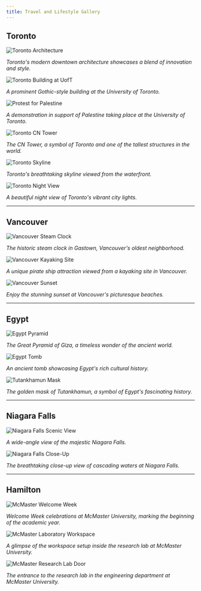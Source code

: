```yaml
---
title: Travel and Lifestyle Gallery
---
```


## Toronto
![Toronto Architecture](https://1eastonj.github.io/eastonj.github.io/uploads/To1.jpg)  
<p style="margin-top: 4px; font-style: italic;">Toronto's modern downtown architecture showcases a blend of innovation and style.</p>

![Toronto Building at UofT](https://1eastonj.github.io/eastonj.github.io/uploads/To2.jpg)  
<p style="margin-top: 4px; font-style: italic;">A prominent Gothic-style building at the University of Toronto.</p>

![Protest for Palestine](https://1eastonj.github.io/eastonj.github.io/uploads/To6.jpg)  
<p style="margin-top: 4px; font-style: italic;">A demonstration in support of Palestine taking place at the University of Toronto.</p>

![Toronto CN Tower](https://1eastonj.github.io/eastonj.github.io/uploads/To5.jpg)  
<p style="margin-top: 4px; font-style: italic;">The CN Tower, a symbol of Toronto and one of the tallest structures in the world.</p>

![Toronto Skyline](https://1eastonj.github.io/eastonj.github.io/uploads/To3.jpg)  
<p style="margin-top: 4px; font-style: italic;">Toronto's breathtaking skyline viewed from the waterfront.</p>

![Toronto Night View](https://1eastonj.github.io/eastonj.github.io/uploads/To4.jpg)  
<p style="margin-top: 4px; font-style: italic;">A beautiful night view of Toronto's vibrant city lights.</p>

---

## Vancouver
![Vancouver Steam Clock](https://1eastonj.github.io/eastonj.github.io/uploads/Vancouver3.jpg)  
<p style="margin-top: 4px; font-style: italic;">The historic steam clock in Gastown, Vancouver's oldest neighborhood.</p>

![Vancouver Kayaking Site](https://1eastonj.github.io/eastonj.github.io/uploads/Vancouver1.jpg)  
<p style="margin-top: 4px; font-style: italic;">A unique pirate ship attraction viewed from a kayaking site in Vancouver.</p>

![Vancouver Sunset](https://1eastonj.github.io/eastonj.github.io/uploads/Vancouver2.jpg)  
<p style="margin-top: 4px; font-style: italic;">Enjoy the stunning sunset at Vancouver's picturesque beaches.</p>

---

## Egypt
![Egypt Pyramid](https://1eastonj.github.io/eastonj.github.io/uploads/Egypt1.jpg)  
<p style="margin-top: 4px; font-style: italic;">The Great Pyramid of Giza, a timeless wonder of the ancient world.</p>

![Egypt Tomb](https://1eastonj.github.io/eastonj.github.io/uploads/Egypt2.jpg)  
<p style="margin-top: 4px; font-style: italic;">An ancient tomb showcasing Egypt's rich cultural history.</p>

![Tutankhamun Mask](https://1eastonj.github.io/eastonj.github.io/uploads/Egypt3.jpg)  
<p style="margin-top: 4px; font-style: italic;">The golden mask of Tutankhamun, a symbol of Egypt's fascinating history.</p>

---

## Niagara Falls
![Niagara Falls Scenic View](https://1eastonj.github.io/eastonj.github.io/uploads/N_falls1.jpg)  
<p style="margin-top: 4px; font-style: italic;">A wide-angle view of the majestic Niagara Falls.</p>

![Niagara Falls Close-Up](https://1eastonj.github.io/eastonj.github.io/uploads/N_falls2.jpg)  
<p style="margin-top: 4px; font-style: italic;">The breathtaking close-up view of cascading waters at Niagara Falls.</p>

---

## Hamilton
![McMaster Welcome Week](https://1eastonj.github.io/eastonj.github.io/uploads/Hamilton_M1.jpg)  
<p style="margin-top: 4px; font-style: italic;">Welcome Week celebrations at McMaster University, marking the beginning of the academic year.</p>

![McMaster Laboratory Workspace](https://1eastonj.github.io/eastonj.github.io/uploads/Hamilton_M2.jpg)  
<p style="margin-top: 4px; font-style: italic;">A glimpse of the workspace setup inside the research lab at McMaster University.</p>

![McMaster Research Lab Door](https://1eastonj.github.io/eastonj.github.io/uploads/Hamilton_M3.jpg)  
<p style="margin-top: 4px; font-style: italic;">The entrance to the research lab in the engineering department at McMaster University.</p>
